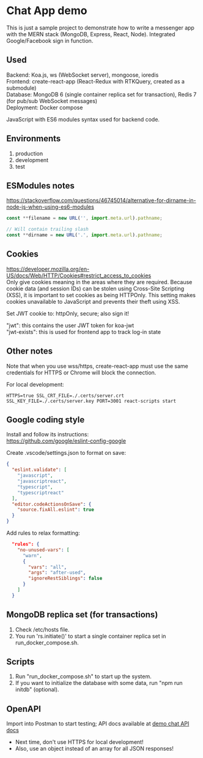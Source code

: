# Chat App demo

This is just a sample project to demonstrate how to write a messenger app with
the MERN stack (MongoDB, Express, React, Node). Integrated Google/Facebook sign
in function.

## Used

Backend: Koa.js, ws (WebSocket server), mongoose, ioredis  
Frontend: create-react-app (React-Redux with RTKQuery, created as a submodule)  
Database: MongoDB 6 (single container replica set for transaction), Redis 7 (for
pub/sub WebSocket messages)  
Deployment: Docker compose

JavaScript with ES6 modules syntax used for backend code.

## Environments

1. production
2. development
3. test

## ESModules notes

https://stackoverflow.com/questions/46745014/alternative-for-dirname-in-node-js-when-using-es6-modules

```js
const **filename = new URL('', import.meta.url).pathname;

// Will contain trailing slash
const **dirname = new URL('.', import.meta.url).pathname;
```

## Cookies

https://developer.mozilla.org/en-US/docs/Web/HTTP/Cookies#restrict_access_to_cookies  
Only give cookies meaning in the areas where they are required. Because cookie
data (and session IDs) can be stolen using Cross-Site Scripting (XSS), it is
important to set cookies as being HTTPOnly. This setting makes cookies
unavailable to JavaScript and prevents their theft using XSS.

Set JWT cookie to: httpOnly, secure; also sign it!

"jwt": this contains the user JWT token for koa-jwt  
"jwt-exists": this is used for frontend app to track log-in state

## Other notes

Note that when you use wss/https, create-react-app must use the same credentials
for HTTPS or Chrome will block the connection.

For local development:

```
HTTPS=true SSL_CRT_FILE=./.certs/server.crt SSL_KEY_FILE=./.certs/server.key PORT=3001 react-scripts start
```

## Google coding style

Install and follow its instructions:  
https://github.com/google/eslint-config-google

Create .vscode/settings.json to format on save:

```json
{
  "eslint.validate": [
    "javascript",
    "javascriptreact",
    "typescript",
    "typescriptreact"
  ],
  "editor.codeActionsOnSave": {
    "source.fixAll.eslint": true
  }
}
```

Add rules to relax formatting:

```json
  "rules": {
    "no-unused-vars": [
      "warn",
      {
        "vars": "all",
        "args": "after-used",
        "ignoreRestSiblings": false
      }
    ]
  }
```

## MongoDB replica set (for transactions)

1. Check /etc/hosts file.
2. You run 'rs.initiate()' to start a single container replica set in
   run_docker_compose.sh.

## Scripts

1. Run "run_docker_compose.sh" to start up the system.
2. If you want to initialize the database with some data, run "npm run initdb"
   (optional).

## OpenAPI

Import into Postman to start testing; API docs available at
[demo chat API docs](https://glistening-cranachan-9778b7.netlify.app/)

- Next time, don't use HTTPS for local development!
- Also, use an object instead of an array for all JSON responses!
